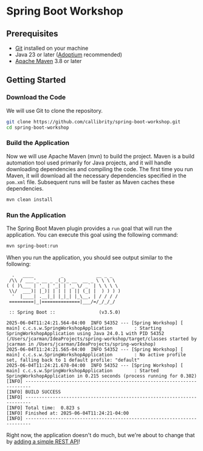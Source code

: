 # Spring Boot Workshop

## Prerequisites
- [Git](https://git-scm.com/downloads) installed on your machine
- Java 23 or later ([Adoptium](https://adoptium.net/) recommended)
- [Apache Maven](https://maven.apache.org/) 3.8 or later

## Getting Started

### Download the Code

We will use Git to clone the repository.

```bash
git clone https://github.com/callibrity/spring-boot-workshop.git
cd spring-boot-workshop
```

### Build the Application
Now we will use Apache Maven (mvn) to build the project. Maven is a build automation tool used primarily for Java projects, and it will handle downloading dependencies and compiling the code. The first time you run Maven, it will download all the necessary dependencies specified in the `pom.xml` file. Subsequent runs will be faster as Maven caches these dependencies.

```bash
mvn clean install
```

### Run the Application

The Spring Boot Maven plugin provides a `run` goal that will run the application. You can execute this goal using the following command:

```bash
mvn spring-boot:run
```

When you run the application, you should see output similar to the following:

```text
  .   ____          _            __ _ _
 /\\ / ___'_ __ _ _(_)_ __  __ _ \ \ \ \
( ( )\___ | '_ | '_| | '_ \/ _` | \ \ \ \
 \\/  ___)| |_)| | | | | || (_| |  ) ) ) )
  '  |____| .__|_| |_|_| |_\__, | / / / /
 =========|_|==============|___/=/_/_/_/

 :: Spring Boot ::                (v3.5.0)

2025-06-04T11:24:21.564-04:00  INFO 54352 --- [Spring Workshop] [           main] c.c.s.w.SpringWorkshopApplication        : Starting SpringWorkshopApplication using Java 24.0.1 with PID 54352 (/Users/jcarman/IdeaProjects/spring-workshop/target/classes started by jcarman in /Users/jcarman/IdeaProjects/spring-workshop)
2025-06-04T11:24:21.565-04:00  INFO 54352 --- [Spring Workshop] [           main] c.c.s.w.SpringWorkshopApplication        : No active profile set, falling back to 1 default profile: "default"
2025-06-04T11:24:21.678-04:00  INFO 54352 --- [Spring Workshop] [           main] c.c.s.w.SpringWorkshopApplication        : Started SpringWorkshopApplication in 0.215 seconds (process running for 0.302)
[INFO] ------------------------------------------------------------------------
[INFO] BUILD SUCCESS
[INFO] ------------------------------------------------------------------------
[INFO] Total time:  0.823 s
[INFO] Finished at: 2025-06-04T11:24:21-04:00
[INFO] ------------------------------------------------------------------------
```

Right now, the application doesn't do much, but we're about to change that by [adding a simple REST API](docs/hello-controller.md)!